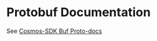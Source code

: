 # Protobuf Documentation

See [Cosmos-SDK Buf Proto-docs](https://buf.build/cosmos/cosmos-sdk/docs/main)
